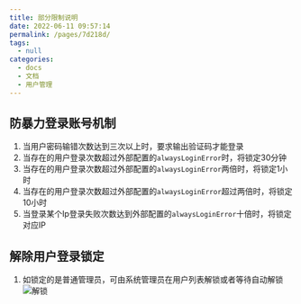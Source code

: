 ```yaml
---
title: 部分限制说明
date: 2022-06-11 09:57:14
permalink: /pages/7d218d/
tags: 
  - null
categories: 
  - docs
  - 文档
  - 用户管理
---
```



##  防暴力登录账号机制

1. 当用户密码输错次数达到三次以上时，要求输出验证码才能登录
2. 当存在的用户登录次数超过外部配置的`alwaysLoginError`时，将锁定30分钟
3. 当存在的用户登录次数超过外部配置的`alwaysLoginError`两倍时，将锁定1小时
4. 当存在的用户登录次数超过外部配置的`alwaysLoginError`超过两倍时，将锁定10小时
5. 当登录某个Ip登录失败次数达到外部配置的`alwaysLoginError`十倍时，将锁定对应IP

##  解除用户登录锁定
1. 如锁定的是普通管理员，可由系统管理员在用户列表解锁或者等待自动解锁
    ![解锁](/images/user/unlock.png)
